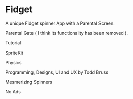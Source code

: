 # Fidget
A unique Fidget spinner App with a Parental Screen.

Parental Gate ( I think its functionality has been removed ).

Tutorial

SpriteKit

Physics

Programming, Designs, UI and UX by Todd Bruss

Mesmerizing Spinners

No Ads
